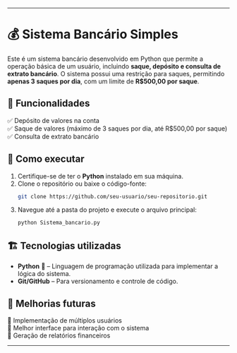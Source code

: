 

---

# 💰 Sistema Bancário Simples

Este é um sistema bancário desenvolvido em Python que permite a operação básica de um usuário, incluindo **saque, depósito e consulta de extrato bancário**. O sistema possui uma restrição para saques, permitindo **apenas 3 saques por dia**, com um limite de **R$500,00 por saque**.

## 📌 Funcionalidades

✅ Depósito de valores na conta  
✅ Saque de valores (máximo de 3 saques por dia, até R$500,00 por saque)  
✅ Consulta de extrato bancário  

## 🚀 Como executar

1. Certifique-se de ter o **Python** instalado em sua máquina.
2. Clone o repositório ou baixe o código-fonte:
   ```bash
   git clone https://github.com/seu-usuario/seu-repositorio.git
   ```
3. Navegue até a pasta do projeto e execute o arquivo principal:
   ```bash
   python Sistema_bancario.py
   ```

## 🏗️ Tecnologias utilizadas

- **Python** 🐍 – Linguagem de programação utilizada para implementar a lógica do sistema.  
- **Git/GitHub** – Para versionamento e controle de código.

## 📝 Melhorias futuras

📌 Implementação de múltiplos usuários  
📌 Melhor interface para interação com o sistema  
📌 Geração de relatórios financeiros  

---
